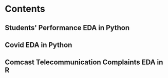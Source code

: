 # Contents
## Students' Performance EDA in Python
## Covid EDA in Python
## Comcast Telecommunication Complaints EDA in R
